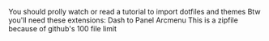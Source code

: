 You should prolly watch or read a tutorial to import dotfiles and themes
Btw you'll need these extensions:
Dash to Panel
Arcmenu
This is a zipfile because of github's 100 file limit
